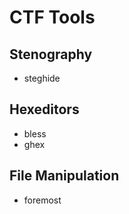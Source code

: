 # CTF Tools

## Stenography

* steghide

## Hexeditors

* bless
* ghex

## File Manipulation

* foremost

